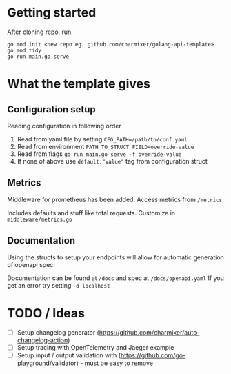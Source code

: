# Getting started

After cloning repo, run:

```
go mod init <new repo eg. github.com/charmixer/golang-api-template>
go mod tidy
go run main.go serve
```

# What the template gives

## Configuration setup

Reading configuration in following order

1. Read from yaml file by setting `CFG_PATH=/path/to/conf.yaml`
2. Read from environment `PATH_TO_STRUCT_FIELD=override-value`
3. Read from flags `go run main.go serve -f override-value`
4. If none of above use `default:"value"` tag from configuration struct

## Metrics

Middleware for prometheus has been added. Access metrics from `/metrics`

Includes defaults and stuff like total requests. Customize in `middleware/metrics.go`

## Documentation

Using the structs to setup your endpoints will allow for automatic generation of openapi spec.

Documentation can be found at `/docs` and spec at `/docs/openapi.yaml`
If you get an error try setting `-d localhost`

# TODO / Ideas

- [ ] Setup changelog generator (https://github.com/charmixer/auto-changelog-action)
- [ ] Setup tracing with OpenTelemetry and Jaeger example
- [ ] Setup input / output validation with (https://github.com/go-playground/validator) - must be easy to remove
